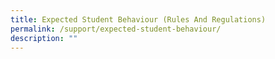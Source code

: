 ```yaml
---
title: Expected Student Behaviour (Rules And Regulations)
permalink: /support/expected-student-behaviour/
description: ""
---
```

